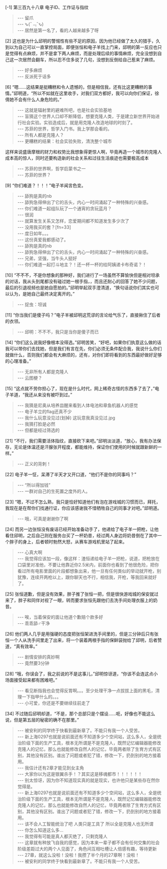 
[-1] 第三百九十八章 电子ID、工作证与指纹
>--- 留爪<br>
>--- ԅ(¯﹃¯ԅ)<br>
>--- 居然是第一名了，看的人越来越多了呀<br>

[2] 这也是为什么邱明的警惕性有些不足的原因，因为他已经做了太久的猎手，久到以为自己可以一直掌控局面，即便张恒和电子羊找上门来，邱明的第一反应也只是觉得有点麻烦，并不是拿下两人麻烦，而是处理后续的事情麻烦，完全没想到自己这一次居然会翻车，所以忍不住多说了几句，没想到反倒给自己惹来了麻烦。
>--- 好多麻烦<br>
>--- 反派死于话多<br>

[6] “嗯……这结果是挺糟糕和令人遗憾的，但是相信我，还有比这更糟糕的事情。”邱明道，“所以不如就在这里收手，对我们双方都好，我可以向你们保证，徐倩她不会有什么人身危险的。”
>--- 这就是辐射里的避难所吧，也是社会实验基地<br>
>--- 盲猜这个世界人口却不断降低，想要克隆人类，于是建立新世界开始进行社会实验。实验造成后，就是用克隆人改造地球的时刻了。<br>
>--- 苏菲的世界，哲学入门书。我上学那会看的。<br>
>--- 所有人都是克隆人？<br>
>--- 更糟糕的结果：社会实验失败，清洗整个城市

这样来说盛唐摩根的财力和权势比我想象得更惊人啊，毕竟再造一个城市的克隆人成本高的惊人，同时还要构造新的社会关系和过往生活痕迹也需要极高成本<br>
>--- 苏菲的世界啊，哲学启蒙书之一<br>
>--- 苏菲的世界？<br>

[9] “你们难道？！！！”电子羊闻言色变。
>--- 舔狗是真的nb<br>
>--- 舔狗急得伸出了它的舌头，内心一时间涌起了一种特殊的兴奋感。<br>
>--- 你们难道一起组队玩了一个通宵的贪玩蓝月？<br>
>--- 很润<br>
>--- 就算发生关系又怎样，恋爱期间都不知道发生多少次了<br>
>--- 没用我买的套？[fn=33]<br>
>--- 度日如年。。。<br>
>--- 这份真爱我都感动了。<br>
>--- 舔狗是真的nb<br>
>--- 舔狗急得伸出了它的舌头，内心一时间涌起了一种特殊的兴奋感。<br>
>--- 兄弟，坚强，当牛头人挺好<br>
>--- 你们难道一起打斗地主？！还一杯一杯的给阿姨递卡布奇诺？！<br>

[10] “不不不，不是你想象的那种好，我们进行了一场虽然不算愉快但是相对坦承的对话，我从头到尾都没有碰过她一根手指，，而且还耐心的回答了她不少问题，最后的引退视频也是她自愿拍的。”邱明举起双手澄清道，“换句话说你们其实也可以认为，是她自己最终决定离开的。”
>--- 捉虫：坦诚<br>

[11] “你当我们是傻子吗？”电子羊被邱明这荒谬的言论给气乐了，直接揪住了后者的衣领。
>--- 邱明：不不不，我只是当你是傻子而已<br>

[14] “你们这么说我好像根本没得选。”邱明苦笑，“好吧，如果你们执意这么做的话我可以带你们去找她，但是我们有言在先，你们必须无条件配合我，我说什么你们就做什么，否则我们都会有大麻烦的，还有，对你们即将看到的东西最好做好足够的心理准备。”
>--- 无非所有人都是克隆人<br>
>--- 云图梗？<br>

[15] “这点就不劳你担心了，现在是什么时代，网上稀奇古怪的东西多了去了，”电子羊道，“我还从来没有被吓到过。”
>--- 我猜是尼奥从培养皿醒来看到人体电池和章鱼机器人的感觉<br>
>--- 电子羊立的flag还真不少<br>
>--- 我什么玩意没见过(划掉)
这玩意我真没见过.jpg<br>
>--- 我猜打脸是必然<br>
>--- 但都是经过筛选的<br>

[21] “不行，我们需要活体指纹，直接砍下来吧。”邱明淡淡道，“放心，我有办法保存，无论是体温还是汗腺张开程度，都能维持，保证你们使用的时候就跟新鲜的一样。”
>--- 正义的背刺！<br>

[22] 电子羊一怔，呆滞了半天才又开口道，“他们不是你的同事吗？”
>--- “所以得加钱”<br>
>--- 一群对自己的生死置之度外的人。<br>

[23] “嗯，不过不怎么熟，我只是恰好知道他们有泡在游戏城的习惯而已，拜托，我现在是在帮你们找通行证，你应该感谢我不惜牺牲自己的同事才对吧。”邱明道。
>--- 哦，可真是谢谢你了啊<br>

[24] 而另一边张恒没有废话已经开始准备动手了，他递给了电子羊一把枪，让他看住邱明，之后自己则在服务台买了一杯奶昔，经过两人身边将奶昔倒在了其中一个胖子的身上，后者顿时勃然大怒，从赛车游戏机里站了起来。
>--- 心真大啊<br>
>--- 我觉得应该加一段，像这样：渣恒递给电子羊一把枪，说道，把枪放在口袋里对准他，不要让他靠近你2.5米内，前面你也看到了他很危险，把你看过所有电影里面的片段都想象出来，他一旦有任何类似的举动就开枪，别犹豫，连续开两枪以上，跟你聊天也不行，相信我，开枪，等我回来就好了。<br>

[25] 张恒道歉，但是没有效果，胖子推了张恒一把，但是很快游戏城的保安就过来了，胖子和同伴对视了一眼，转而要求张恒先跟他们去洗手间处理衣服上的奶昔。
>--- 唉，当着保安的面让他道个歉赔个款多好<br>
>--- 乖乖舔♂干净<br>

[26] 他们两人几乎是用强硬的态度把张恒架进洗手间里的，但是三分钟后只有张恒一个人从洗手间里走了出来，将一个装着两根手指的保鲜袋抛给了邱明，后者赞道，“真有效率。”
>--- 剧情安排的真妙啊<br>
>--- 竟然要3分钟<br>

[28] “哦，你误会了，我之前说的不是这事儿，”邱明惊讶道，“你该不会连这点小场面接受起来都有困难吧。”
>--- 看见断指我也会觉得反胃啊。。。至少处理干净一点拔拔上面的黑毛，清理一下指甲什么的。。。<br>
>--- 小可爱，你还是不要继续往前走了<br>

[34] 不过随后邱明却道，“不是，那个总部只是个摆设……呃，好像也不能这么说，但是第五层的秘密的确不在那里。”
>--- 被安利的同学终于快看到最新章了。不能只有我一个人受苦。<br>
>--- 新上海0297也就是说前面还有不知道多少个空间站，这么多人，全是统治阶级下面的生产工具，根本无所谓是不是克隆人，既然记忆编辑器能修改克隆人的记忆，那么也就能修改自然人的记忆，毕竟两者除了生育方式有区别，其他没有区别。谁出了问题或者犯了错，修改一下，扔到别的地方接着用。<br>
>--- 我估计还有2章才能见到女主角<br>
>--- 大家你以为这是银翼杀手！？其实这是移魂都市！！！！！！<br>
>--- 别太惊讶，因为你不知道现实真的就是现实，也许他只是某些存在然你觉得是。<br>
>--- 新上海0297也就是说前面还有不知道多少个空间站，这么多人，全是统治阶级下面的生产工具，根本无所谓是不是克隆人，既然记忆编辑器能修改克隆人的记忆，那么也就能修改自然人的记忆，毕竟两者除了生育方式有区别，其他没有区别。谁出了问题或者犯了错，修改一下，扔到别的地方接着用。<br>
>--- 该不会人工智能统治了吧 人类只是工具了 所以全是克隆人也无所谓<br>
>--- 你怎么知道这么多…<br>
>--- 我觉得有可能是真人都灭绝了，只剩克隆人<br>
>--- 这章就有种放飞自我的感觉，因为本来一辈子都不会有任何交集的社会阶级差距过大的两个人见面了，角色间互相吐槽让人倍感有趣，等待更新<br>
>--- 27章，就这么没啦！没啦！我攒了半个月的27章啊！没啦！<br>
>--- 被安利的同学终于快看到最新章了。不能只有我一个人受苦。<br>
